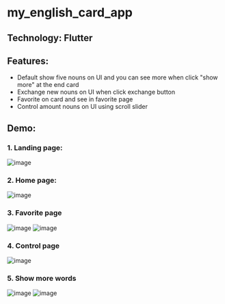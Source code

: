 # my_english_card_app

## Technology: Flutter

## Features:

- Default show five nouns on UI and you can see more when click "show more" at the end card
- Exchange new nouns on UI when click exchange button
- Favorite on card and see in favorite page
- Control amount nouns on UI using scroll slider

## Demo:

### 1. Landing page:
![image](https://github.com/LionBlackk/my_english_card_app/assets/92169263/4c834a69-63c9-4dbb-be2b-3298de86d884)

### 2. Home page:
![image](https://github.com/LionBlackk/my_english_card_app/assets/92169263/cd47d242-7560-4c9d-8fec-46932114ac14)

### 3. Favorite page
![image](https://github.com/LionBlackk/my_english_card_app/assets/92169263/b28471a5-1e59-4ba0-a382-e72ed4c62786)
![image](https://github.com/LionBlackk/my_english_card_app/assets/92169263/1864ae9f-bebe-4946-8707-3e0f6dc568d7)

### 4. Control page
![image](https://github.com/LionBlackk/my_english_card_app/assets/92169263/11a81edc-b222-454a-8c1c-074cf7968f6b)

### 5. Show more words
![image](https://github.com/LionBlackk/my_english_card_app/assets/92169263/3f21728e-db9c-4e74-8136-2cfecc46e145)
![image](https://github.com/LionBlackk/my_english_card_app/assets/92169263/3dbc8718-1af4-4af4-99ed-2daba5903a50)
